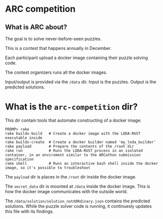 # ARC competition

## What is ARC about?

The goal is to solve never-before-seen puzzles.

This is a contest that happens annually in December.

Each participant upload a docker image containing their puzzle solving code.

The contest organizers runs all the docker images.

Input/output is provided via the `/data` dir. Input is the puzzles. Output is the predicted solutions.

# What is the `arc-competition` dir?

This dir contain tools that automate constructing of a docker image.

```
PROMP> rake
rake buildx-build   # Create a docker image with the LODA-RUST executable inside
rake buildx-create  # Create a docker builder named 'my_loda_builder'
rake payload        # Prepare the contents of the /root dir
rake run            # Runs the LODA-RUST process in an isolated container, in an enviroment similar to the ARCathon submission specification
rake shell          # Runs an interactive bash shell inside the docker image, so it's possible to troubleshoot
```

The `payload` dir is places in the `/root` dir inside the docker image.

The `secret_data` dir is mounted at `/data` inside the docker image. This is how the docker image communicates with the outside world.

The `/data/solution/solution_notXORdinary.json` contains the predicted solutions.
While the puzzle solver code is running, it continuesly updates this file with its findings.

